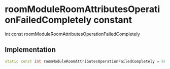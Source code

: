 


# roomModuleRoomAttributesOperationFailedCompletely constant







int const roomModuleRoomAttributesOperationFailedCompletely
  







## Implementation

```dart
static const int roomModuleRoomAttributesOperationFailedCompletely = 6000331;
```







